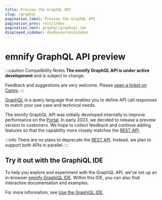```yaml
---
title: Preview the GraphQL API
slug: /graphql
pagination_label: Preview the GraphQL API
pagination_prev: rest/index
pagination_next: graphql/graphiql-ide
displayed_sidebar: devResourcesSidebar
---
```


# emnify GraphQL API <span className="theme-doc-version-badge badge badge--primary">preview</span>

:::caution Compatibility Notes
**The emnify GraphQL API is under active development** and is subject to change.

Feedback and suggestions are very welcome.
Please [open a ticket on Canny](https://emnify.canny.io/).
:::

[GraphQL](https://graphql.org/) is a query language that enables you to define API call responses to match your use case and technical needs.

The emnify GraphQL API was initially developed internally to improve performance on the [Portal](https://portal.emnify.com/).
In early 2023, we decided to release a preview version to customers.
We hope to collect feedback and continue adding features so that the capability more closely matches the [REST API](/rest).

:::info
There are no plans to deprecate the [REST API](/rest).
Instead, we plan to support both APIs in parallel.
:::

## Try it out with the GraphiQL IDE

To help you explore and experiment with the GraphQL API, we've set up an in-browser [emnify GraphiQL IDE](https://graphql-playground.emnify.net/).
Within this IDE, you can also find interactive documentation and examples.

For more information, see [Use the GraphiQL IDE](/graphql/graphiql-ide).
